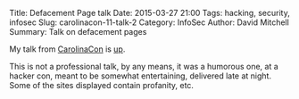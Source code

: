 Title: Defacement Page talk
Date: 2015-03-27 21:00
Tags: hacking, security, infosec
Slug: carolinacon-11-talk-2
Category: InfoSec
Author: David Mitchell
Summary: Talk on defacement pages

My talk from [CarolinaCon](http://carolinacon.org) is [up](https://www.youtube.com/watch?v=TZ9j57bbpjM).

This is not a professional talk, by any means, it was a humorous one, 
at a hacker con, meant to be somewhat entertaining, delivered late at night. 
Some of the sites displayed contain profanity, etc.


